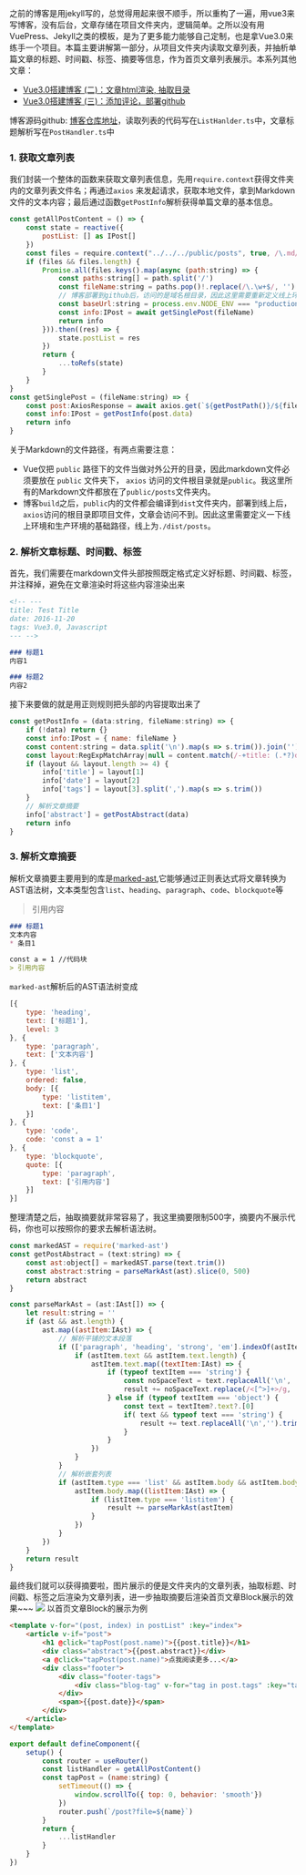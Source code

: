<!-- ---
title: Vue3.0搭建博客 (一)：读取文章列表，解析标题信息
date: 2021-07-03
tags: Vue, Blog
--- -->

之前的博客是用jekyll写的，总觉得用起来很不顺手，所以重构了一遍，用vue3来写博客，没有后台，文章存储在项目文件夹内，逻辑简单。之所以没有用VuePress、Jekyll之类的模板，是为了更多能力能够自己定制，也是拿Vue3.0来练手一个项目。本篇主要讲解第一部分，从项目文件夹内读取文章列表，并抽析单篇文章的标题、时间戳、标签、摘要等信息，作为首页文章列表展示。本系列其他文章：
* [Vue3.0搭建博客 (二)：文章html渲染, 抽取目录](https://zhangmingemma.github.io/#/post?file=2021-07-03-Blog%202)
* [Vue3.0搭建博客 (三)：添加评论，部署github](https://zhangmingemma.github.io/#/post?file=2021-07-03-Blog%203)

博客源码github: <a href="https://github.com/zhangmingemma/zhangmingemma.github.io" target="_blank">博客仓库地址</a>，读取列表的代码写在`ListHanlder.ts`中，文章标题解析写在`PostHandler.ts`中

### 1. 获取文章列表

我们封装一个整体的函数来获取文章列表信息，先用`require.context`获得文件夹内的文章列表文件名；再通过`axios` 来发起请求，获取本地文件，拿到Markdown文件的文本内容；最后通过函数`getPostInfo`解析获得单篇文章的基本信息。
```javascript
const getAllPostContent = () => {
    const state = reactive({
        postList: [] as IPost[]
    })
    const files = require.context("../../../public/posts", true, /\.md/)
    if (files && files.length) {
        Promise.all(files.keys().map(async (path:string) => {
            const paths:string[] = path.split('/')
            const fileName:string = paths.pop()!.replace(/\.\w+$/, '')
            // 博客部署到github后，访问的是域名根目录，因此这里需要重新定义线上环境访问dist/posts
            const baseUrl:string = process.env.NODE_ENV === "production" ? "./dist/posts" : "./posts" 
            const info:IPost = await getSinglePost(fileName)
            return info
        })).then((res) => {
            state.postList = res
        })
        return {
            ...toRefs(state)
        }
    }
}
const getSinglePost = (fileName:string) => {
    const post:AxiosResponse = await axios.get(`${getPostPath()}/${fileName}.md`)
    const info:IPost = getPostInfo(post.data)
    return info
}
```
关于Markdown的文件路径，有两点需要注意：

* Vue仅把 `public` 路径下的文件当做对外公开的目录，因此markdown文件必须要放在 `public` 文件夹下， `axios` 访问的文件根目录就是`public`。我这里所有的Markdown文件都放在了`public/posts`文件夹内。
* 博客`build`之后，`public`内的文件都会编译到`dist`文件夹内，部署到线上后，`axios`访问的根目录即项目文件，文章会访问不到。因此这里需要定义一下线上环境和生产环境的基础路径，线上为`./dist/posts`。

### 2. 解析文章标题、时间戳、标签

首先，我们需要在markdown文件头部按照既定格式定义好标题、时间戳、标签，并注释掉，避免在文章渲染时将这些内容渲染出来
```markdown
<!-- ---
title: Test Title
date: 2016-11-20 
tags: Vue3.0, Javascript
--- -->

### 标题1
内容1

### 标题2
内容2
```

接下来要做的就是用正则规则把头部的内容提取出来了
```javascript
const getPostInfo = (data:string, fileName:string) => {
    if (!data) return {}
    const info:IPost = { name: fileName }
    const content:string = data.split('\n').map(s => s.trim()).join('')
    const layout:RegExpMatchArray|null = content.match(/-+title: (.*?)date: (.*?)tags: (.*?)-+/)
    if (layout && layout.length >= 4) {
        info['title'] = layout[1]
        info['date'] = layout[2]
        info['tags'] = layout[3].split(',').map(s => s.trim())
    }
    // 解析文章摘要
    info['abstract'] = getPostAbstract(data)
    return info
}
```

### 3. 解析文章摘要

解析文章摘要主要用到的库是<a href="https://github.com/pdubroy/marked-ast" target="_blank">marked-ast</a>,它能够通过正则表达式将文章转换为AST语法树，文本类型包含`list`、`heading`、`paragraph`、`code`、`blockquote`等

> 引用内容

```markdown
### 标题1
文本内容
* 条目1

const a = 1 //代码块
> 引用内容
```

`marked-ast`解析后的AST语法树变成
```javascript
[{
    type: 'heading',
    text: ['标题1'],
    level: 3
}, {
    type: 'paragraph',
    text: ['文本内容']
}, {
    type: 'list',
    ordered: false,
    body: [{
        type: 'listitem',
        text: ['条目1']
    }]
}, {
    type: 'code',
    code: 'const a = 1'
}, {
    type: 'blockquote',
    quote: [{
        type: 'paragraph',
        text: ['引用内容']
    }]
}]
```

整理清楚之后，抽取摘要就非常容易了，我这里摘要限制500字，摘要内不展示代码，你也可以按照你的要求去解析语法树。

```javascript
const markedAST = require('marked-ast')
const getPostAbstract = (text:string) => {
    const ast:object[] = markedAST.parse(text.trim())
    const abstract:string = parseMarkAst(ast).slice(0, 500)
    return abstract
}

const parseMarkAst = (ast:IAst[]) => {
    let result:string = ''
    if (ast && ast.length) {
        ast.map((astItem:IAst) => {
            // 解析平铺的文本段落
            if (['paragraph', 'heading', 'strong', 'em'].indexOf(astItem.type) >= 0) {
                if (astItem.text && astItem.text.length) {
                    astItem.text.map((textItem:IAst) => {
                        if (typeof textItem === 'string') {
                            const noSpaceText = text.replaceAll('\n', '').trim()
                            result += noSpaceText.replace(/<[^>]+>/g, ' ')
                        } else if (typeof textItem === 'object') {
                            const text = textItem?.text?.[0]
                            if( text && typeof text === 'string') {
                                result += text.replaceAll('\n','').trim()
                            }
                        }
                    })
                }
            }
            // 解析嵌套列表
            if (astItem.type === 'list' && astItem.body && astItem.body.length) {
                astItem.body.map((listItem:IAst) => {
                    if (listItem.type === 'listitem') {
                        result += parseMarkAst(astItem)
                    }
                })
            } 
        })
    }
    return result
}
```

最终我们就可以获得摘要啦，图片展示的便是文件夹内的文章列表，抽取标题、时间戳、标签之后渲染为文章列表，进一步抽取摘要后渲染首页文章Block展示的效果~~~
![](https://zhangmingemma.github.io/dist/images/2021-07-03/1.png)
以首页文章Block的展示为例
```html
<template v-for="(post, index) in postList" :key="index">
    <article v-if="post">
        <h1 @click="tapPost(post.name)">{{post.title}}</h1>
        <div class="abstract">{{post.abstract}}</div>
        <a @click="tapPost(post.name)">点我阅读更多...</a>
        <div class="footer">
            <div class="footer-tags">
                <div class="blog-tag" v-for="tag in post.tags" :key="tag" :tag="tag">{{tag}}</div>
            </div>
            <span>{{post.date}}</span>
        </div>
    </article>
</template>
```
```javascript
export default defineComponent({
    setup() {
        const router = useRouter()
        const listHandler = getAllPostContent()
        const tapPost = (name:string) {
            setTimeout(() => {
                window.scrollTo({ top: 0, behavior: 'smooth'})
            })
            router.push(`/post?file=${name}`)
        }
        return {
            ...listHandler
        }
    }
})
```


